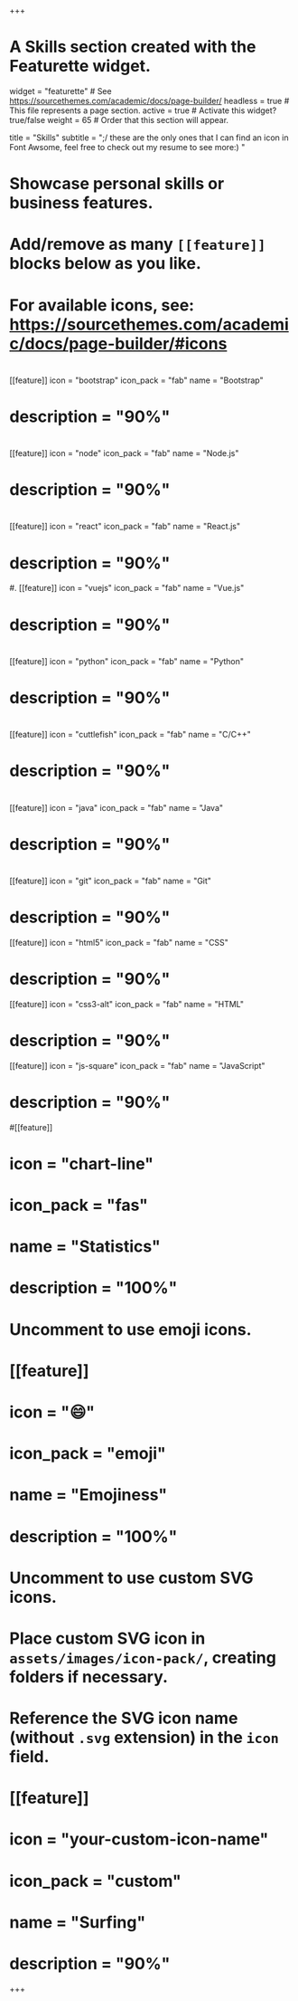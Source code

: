 +++
# A Skills section created with the Featurette widget.
widget = "featurette"  # See https://sourcethemes.com/academic/docs/page-builder/
headless = true  # This file represents a page section.
active = true  # Activate this widget? true/false
weight = 65  # Order that this section will appear.

title = "Skills"
subtitle = ";/ these are the only ones that I can find an icon in Font Awsome, feel free to check out my resume to see more:) "

# Showcase personal skills or business features.
# 
# Add/remove as many `[[feature]]` blocks below as you like.
# 
# For available icons, see: https://sourcethemes.com/academic/docs/page-builder/#icons
#      <i class="fab fa-bootstrap"></i>
 [[feature]]
  icon = "bootstrap"
  icon_pack = "fab"
  name = "Bootstrap"
#  description = "90%" 

#     <i class="fab fa-node"></i>
 [[feature]]
  icon = "node"
  icon_pack = "fab"
  name = "Node.js"
#  description = "90%" 

# <i class="fab fa-react"></i>
 [[feature]]
  icon = "react"
  icon_pack = "fab"
  name = "React.js"
#  description = "90%" 

#. <i class="fab fa-vuejs"></i>
 [[feature]]
  icon = "vuejs"
  icon_pack = "fab"
  name = "Vue.js"
#  description = "90%" 

#   <i class="fab fa-python"></i>
 [[feature]]
  icon = "python"
  icon_pack = "fab"
  name = "Python"
#  description = "90%" 

#   <i class="fab fa-cuttlefish"></i>
 [[feature]]
  icon = "cuttlefish"
  icon_pack = "fab"
  name = "C/C++"
#  description = "90%" 

#   <i class="fab fa-java"></i>
 [[feature]]
  icon = "java"
  icon_pack = "fab"
  name = "Java"
#  description = "90%" 

# <i class="fab fa-git"></i>
 [[feature]]
  icon = "git"
  icon_pack = "fab"
  name = "Git"
#  description = "90%" 

 [[feature]]
  icon = "html5"
  icon_pack = "fab"
  name = "CSS"
#  description = "90%" 

 [[feature]]
  icon = "css3-alt"
  icon_pack = "fab"
  name = "HTML"
#  description = "90%" 

 [[feature]]
  icon = "js-square"
  icon_pack = "fab"
  name = "JavaScript"
#  description = "90%" 


#[[feature]]
#  icon = "chart-line"
#  icon_pack = "fas"
#  name = "Statistics"
#  description = "100%"  
  

# Uncomment to use emoji icons.
# [[feature]]
#  icon = ":smile:"
#  icon_pack = "emoji"
#  name = "Emojiness"
#  description = "100%"  

# Uncomment to use custom SVG icons.
# Place custom SVG icon in `assets/images/icon-pack/`, creating folders if necessary.
# Reference the SVG icon name (without `.svg` extension) in the `icon` field.
# [[feature]]
#  icon = "your-custom-icon-name"
#  icon_pack = "custom"
#  name = "Surfing"
#  description = "90%"

+++
